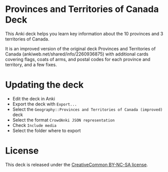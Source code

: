 Provinces and Territories of Canada Deck
===============

This Anki deck helps you learn key information about the 10 provinces and 3 territories of Canada.

It is an improved version of the original deck Provinces and Territories of Canada (ankiweb.net/shared/info/2260936875) with additional cards covering flags, coats of arms, and postal codes for each province and territory, and a few fixes.

Updating the deck
=================

- Edit the deck in Anki
- Export the deck with `Export...`
- Select the `Geography::Provinces and Territories of Canada (improved)` deck
- Select the format `CrowdAnki JSON representation`
- Check `Include media`
- Select the folder where to export

License
=======

This deck is released under the [CreativeCommon BY-NC-SA license](https://creativecommons.org/licenses/by-nc-sa/4.0/legalcode).

